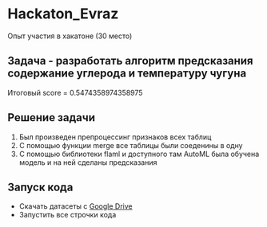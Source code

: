 # Hackaton_Evraz
Опыт участия в хакатоне (30 место)
## Задача - разработать алгоритм предсказания содержание углерода и температуру чугуна
Итоговый score = 0.5474358974358975
## Решение задачи
1) Был произведен препроцессинг признаков всех таблиц
2) С помощью функции merge все таблицы были соеденины в одну
3) С помощью библиотеки flaml и доступного там AutoML была обучена модель и на ней сделаны предсказания
## Запуск кода
 - Скачать датасеты с [Google Drive](https://drive.google.com/drive/folders/1OBWSHYZNl2A_o40Jenh7ujYVsh6d7oBR?usp=sharing)
 - Запустить все строчки кода

